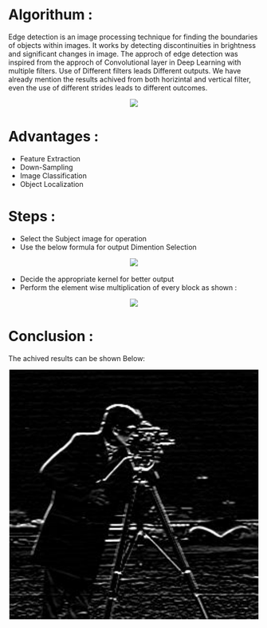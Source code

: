 Algorithum : 
==================================
Edge detection is an image processing technique for finding the boundaries of objects within images. It works by detecting discontinuities in brightness and significant changes in image. The approch of edge detection was inspired from the approch of Convolutional layer in Deep Learning with multiple filters. Use of Different filters leads Different outputs. We have already mention the results achived from both horizintal and vertical filter, even the use of different strides leads to different outcomes.

<p align = 'center'>
<img src = "https://miro.medium.com/max/700/1*TAo3aselJNVwrLLr654Myg.gif", width = 500>  
</p>

Advantages : 
==================================
- Feature Extraction
- Down-Sampling
- Image Classification
- Object Localization

Steps : 
==================================
- Select the Subject image for operation
- Use the below formula for output Dimention Selection 

<p align = 'center'>
<img src = "https://miro.medium.com/max/258/1*HoOLVDujrz1TKJJ6ijR6Bw.gif", width = 400>  
</p>

- Decide the appropriate kernel for better output
- Perform the element wise multiplication of every block as shown : 

<p align = 'center'>
<img src = "https://miro.medium.com/max/2560/1*ciDgQEjViWLnCbmX-EeSrA.gif", width = 640>  
</p>

Conclusion : 
===================================
The achived results can be shown Below:
<p align = 'center'>
<img src = "https://raw.githubusercontent.com/rawat126/Algorithums/master/Edge%20Detection%20(Convolution)/output.jpg", width = 500>  
</p>
